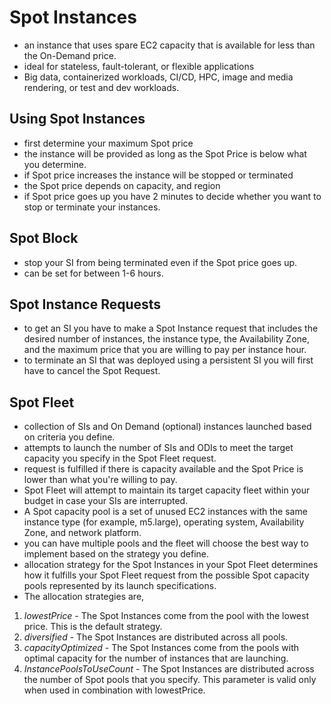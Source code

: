 # Spot Instances

- an instance that uses spare EC2 capacity that is available for less than the On-Demand price.
- ideal for stateless, fault-tolerant, or flexible applications
- Big data, containerized workloads, CI/CD, HPC, image and media rendering, or test and dev workloads.

## Using Spot Instances

- first determine your maximum Spot price
- the instance will be provided as long as the Spot Price is below what you determine.
- if Spot price increases the instance will be stopped or terminated
- the Spot price depends on capacity, and region
- if Spot price goes up you have 2 minutes to decide whether you want to stop or terminate your instances.


## Spot Block

- stop your SI from being terminated even if the Spot price goes up.
- can be set for between 1-6 hours.


## Spot Instance Requests

- to get an SI you have to make a Spot Instance request that includes the desired number of instances, the instance type, the Availability Zone, and the maximum price that you are willing to pay per instance hour.
- to terminate an SI that was deployed using a persistent SI you will first have to cancel the Spot Request.

## Spot Fleet

- collection of SIs and On Demand (optional) instances launched based on criteria you define.
- attempts to launch the number of SIs and ODIs to meet the target capacity you specify in the Spot Fleet request.
- request is fulfilled if there is capacity available and the Spot Price is lower than what you're willing to pay.
- Spot Fleet will attempt to maintain its target capacity fleet within your budget in case your SIs are interrupted. 
- A Spot capacity pool is a set of unused EC2 instances with the same instance type (for example, m5.large), operating system, Availability Zone, and network platform. 
- you can have multiple pools and the fleet will choose the best way to implement based on the strategy you define. 
- allocation strategy for the Spot Instances in your Spot Fleet determines how it fulfills your Spot Fleet request from the possible Spot capacity pools represented by its launch specifications.
- The allocation strategies are,

1. *lowestPrice* - The Spot Instances come from the pool with the lowest price. This is the default strategy.
2. *diversified* - The Spot Instances are distributed across all pools.
3. *capacityOptimized* - The Spot Instances come from the pools with optimal capacity for the number of instances that are launching.
4. *InstancePoolsToUseCount* - The Spot Instances are distributed across the number of Spot pools that you specify. This parameter is valid only when used in combination with lowestPrice.